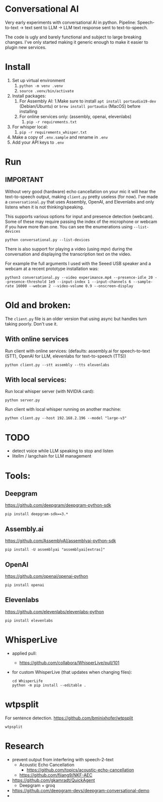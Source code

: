 # Conversational AI

Very early experiments with conversational AI in python. Pipeline: Speech-to-text -> text sent to LLM -> LLM text response sent to text-to-speech.

The code is ugly and barely functional and subject to large breaking changes. I've only started making it generic enough to make it easier to plugin new services.


# Install

1. Set up virtual environment
   1. `python -m venv .venv`
   2. `source .venv/bin/activate`
2. Install packages:
   1. For Assembly AI:
      1.Make sure to install `apt install portaudio19-dev` (Debian/Ubuntu) or
        `brew install portaudio` (MacOS) before installing
   2. For online services only: (assembly, openai, elevenlabs)
      1.  `pip -r requirements.txt`
  1.  For whisper local:
      1.  `pip -r requirements_whisper.txt`
3. Make a copy of `.env.sample` and rename in `.env`
4. Add your API keys to `.env`


# Run

## IMPORTANT

Without very good (hardware) echo cancellation on your mic it will hear the text-to-speech output, making `client.py` pretty useless (for now). I've made a `conversational.py` that uses Assembly, OpenAI, and Elevenlabs and only listens when it is not thinking/speaking.

This supports various options for input and presence detection (webcam). Some of these may require passing the index of the microphone or webcam if you have more than one. You can see the enumerations using `--list-devices`
```
python conversational.py --list-devices
```

There is also support for playing a video (using mpv) during the conversation and displaying the transcription text on the video.

For example the full arguments I used with the Seeed USB speaker and a webcam at a recent prototype installation was:
```
python3 conversational.py --video experimance.mp4 --presence-idle 20 --presence-threshold 1e9 --input-index 1 --input-channels 6 --sample-rate 16000 --webcam 2 --video-volume 0.9 --onscreen-display
```

# Old and broken:

The `client.py` file is an older version that using async but handles turn taking poorly. Don't use it.

## With online services
Run client with online services:
(defaults: assembly.ai for speech-to-text (STT), OpenAI for LLM, elevenlabs for text-to-speech (TTS))
```
python client.py --stt assembly --tts elevenlabs
```

## With local services:
Run local whisper server (with NVIDIA card):
```
python server.py
```

Run client with local whisper running on another machine:
```
python client.py --host 192.168.2.196 --model "large-v3"
```

# TODO

- detect voice while LLM speaking to stop and listen
- litellm / langchain for LLM management

# Tools:

## Deepgram
https://github.com/deepgram/deepgram-python-sdk
```
pip install deepgram-sdk==3.*
```

## Assembly.ai
https://github.com/AssemblyAI/assemblyai-python-sdk
```
pip install -U assemblyai "assemblyai[extras]"
```

## OpenAI 
https://github.com/openai/openai-python
```
pip install openai
```

## Elevenlabs
https://github.com/elevenlabs/elevenlabs-python
```
pip install elevenlabs
```

# WhisperLive

- applied pull:
  -  https://github.com/collabora/WhisperLive/pull/101
  
- for custom WhisperLive (that updates when changing files):
  ```
  cd WhisperLife
  python -m pip install --editable .
  ```


# wtpsplit
For sentence detection.
https://github.com/bminixhofer/wtpsplit
```
wtpsplit
```

# Research

- prevent output from interfering with speech-2-text
  - Acoustic Echo Cancellation
    - https://github.com/topics/acoustic-echo-cancellation 
  - https://github.com/fjiang9/NKF-AEC
- https://github.com/gkamradt/QuickAgent
  - Deepgram + groq
- https://github.com/deepgram-devs/deepgram-conversational-demo
- 

